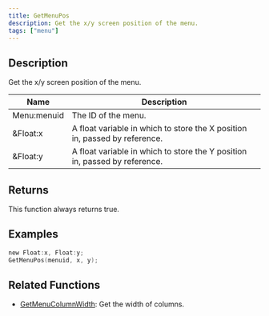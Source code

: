 ```yaml
---
title: GetMenuPos
description: Get the x/y screen position of the menu.
tags: ["menu"]
---
```


<VersionWarn version='omp v1.1.0.2612' />

## Description

Get the x/y screen position of the menu.

| Name        | Description                                                                |
| ----------- | -------------------------------------------------------------------------- |
| Menu:menuid | The ID of the menu.                                                        |
| &Float:x    | A float variable in which to store the X position in, passed by reference. |
| &Float:y    | A float variable in which to store the Y position in, passed by reference. |

## Returns

This function always returns true.

## Examples

```c
new Float:x, Float:y;
GetMenuPos(menuid, x, y);
```

## Related Functions

- [GetMenuColumnWidth](GetMenuColumnWidth): Get the width of columns.
